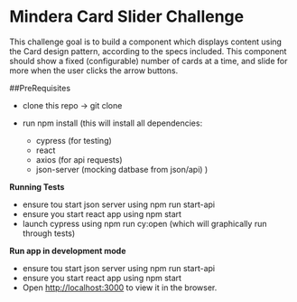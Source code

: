 #  Mindera Card Slider Challenge

This challenge goal is to build a component which displays content using the Card design pattern, according to the specs included. This component should show a fixed (configurable) number of cards at a time, and slide for more when the user clicks the arrow buttons.


##PreRequisites
  
* clone this repo
  -> git clone

* run npm install 
    (this will install all dependencies:
    - cypress (for testing)
    - react
    - axios (for api requests)
    - json-server (mocking datbase from json/api)
    )


**Running Tests**

- ensure tou start json server using npm run start-api
- ensure you start react app  using npm start
- launch cypress using npm run cy:open (which will graphically run through tests)


**Run app in development mode**
- ensure tou start json server using npm run start-api
- ensure you start react app  using npm start
- Open [http://localhost:3000](http://localhost:3000) to view it in the browser.
